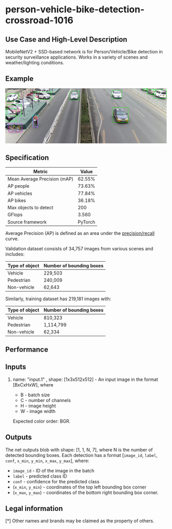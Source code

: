 # person-vehicle-bike-detection-crossroad-1016

## Use Case and High-Level Description

MobileNetV2 + SSD-based network is for Person/Vehicle/Bike detection in security
surveillance applications. Works in a variety of scenes and weather/lighting
conditions.

## Example

![](./person-vehicle-bike-detection-crossroad-1016.png)

## Specification

| Metric                          | Value                                     |
|---------------------------------|-------------------------------------------|
| Mean Average Precision (mAP)    | 62.55%                                    |
| AP people                       | 73.63%                                    |
| AP vehicles                     | 77.84%                                    |
| AP bikes                        | 36.18%                                    |
| Max objects to detect           | 200                                       |
| GFlops                          | 3.560                                     |
| Source framework                | PyTorch                                   |

Average Precision (AP) is defined as an area under the
[precision/recall](https://en.wikipedia.org/wiki/Precision_and_recall)
curve.

Validation dataset consists of 34,757 images from various scenes and includes:

| Type of object | Number of bounding boxes |
|----------------|--------------------------|
| Vehicle        | 229,503                  |
| Pedestrian     | 240,009                  |
| Non-vehicle    | 62,643                   |

Similarly, training dataset has 219,181 images with:

| Type of object | Number of bounding boxes |
|----------------|--------------------------|
| Vehicle        | 810,323                  |
| Pedestrian     | 1,114,799                |
| Non-vehicle    | 62,334                   |

## Performance

## Inputs

1. name: "input.1" , shape: [1x3x512x512] - An input image in the format [BxCxHxW],
   where
    - B - batch size
    - C - number of channels
    - H - image height
    - W - image width

   Expected color order: BGR.

## Outputs

The net outputs blob with shape: [1, 1, N, 7], where N is the number of detected
bounding boxes. Each detection has a format
  [`image_id`, `label`, `conf`, `x_min`, `y_min`, `x_max`, `y_max`], where:
  - `image_id` - ID of the image in the batch
  - `label` - predicted class ID
  - `conf` - confidence for the predicted class
  - (`x_min`, `y_min`) - coordinates of the top left bounding box corner
  - (`x_max`, `y_max`) - coordinates of the bottom right bounding box corner.

## Legal information
[*] Other names and brands may be claimed as the property of others.
